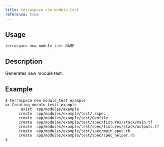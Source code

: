 ```yaml
---
title: terraspace new module_test
reference: true
---
```


## Usage

    terraspace new module_test NAME

## Description

Generates new module test.

## Example

    $ terraspace new module_test example
    => Creating module test: example
           exist  app/modules/example
          create  app/modules/example/test/.rspec
          create  app/modules/example/test/Gemfile
          create  app/modules/example/test/spec/fixtures/stack/main.tf
          create  app/modules/example/test/spec/fixtures/stack/outputs.tf
          create  app/modules/example/test/spec/main_spec.rb
          create  app/modules/example/test/spec/spec_helper.rb
    $




